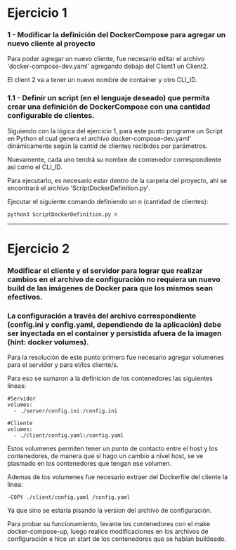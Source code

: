 # Ejercicio 1

### 1 - Modificar la definición del DockerCompose para agregar un nuevo cliente al proyecto

Para poder agregar un nuevo cliente, fue necesario editar el archivo 'docker-compose-dev.yaml' agregando debajo del Client1 un Client2.

El client 2 va a tener un nuevo nombre de container y otro CLI_ID.

### 1.1 - Definir un script (en el lenguaje deseado) que permita crear una definición de DockerCompose con una cantidad configurable de clientes.

Siguiendo con la lógica del ejercicio 1, para este punto programe un Script en Python el cual genera el archivo docker-compose-dev.yaml' dinámicamente según la cantid
de clientes recibidos por parámetros. 

Nuevamente, cada uno tendrá su nombre de contenedor correspondiente asi como el CLI_ID.

Para ejecutarlo, es necesario estar dentro de la carpeta del proyecto, ahi se encontrará el archivo 'ScriptDockerDefinition.py'. 

Ejecutar el siguiente comando definiendo un n (cantidad de clientes):

```
python3 ScriptDockerDefinition.py n
```
---
# Ejercicio 2

### Modificar el cliente y el servidor para lograr que realizar cambios en el archivo de configuración no requiera un nuevo build de las imágenes de Docker para que los mismos sean efectivos. 
### La configuración a través del archivo correspondiente (config.ini y config.yaml, dependiendo de la aplicación) debe ser inyectada en el container y persistida afuera de la imagen (hint: docker volumes).

Para la resolución de este punto primero fue necesario agregar volumenes para el servidor y para el/los cliente/s.

Para eso se sumaron a la definicion de los contenedores las siguientes lineas:

```
#Servidor
volumes:
  - ./server/config.ini:/config.ini

#Cliente
volumes:
  - ./client/config.yaml:/config.yaml
```

Estos volumenes permiten tener un punto de contacto entre el host y los contenedores, de manera que si hago un cambio a nivel host, se ve plasmado en los contenedores que tengan ese volumen.

Ademas de los volumenes fue necesario extraer del Dockerfile del cliente la linea:

```
-COPY ./client/config.yaml /config.yaml
```

Ya que sino se estaría pisando la version del archivo de configuración.

Para probar su funcionamiento, levante los contenedores con el make docker-compose-up, luego realice modificaciones en los archivos de configuración e 
hice un start de los contenedores que se habían buildeado.
